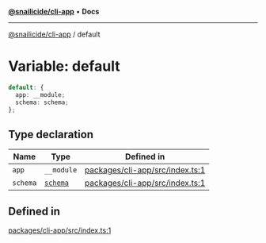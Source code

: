 [**@snailicide/cli-app**](../README.md) • **Docs**

---

[@snailicide/cli-app](../README.md) / default

# Variable: default

```ts
default: {
  app: __module;
  schema: schema;
};
```

## Type declaration

| Name | Type | Defined in |
| --- | --- | --- |
| `app` | `__module` | [packages/cli-app/src/index.ts:1](https://github.com/gbtunney/snailicide-monorepo/blob/branch/packages/cli-app/src/index.ts#L1) |
| `schema` | [`schema`](../namespaces/schema/README.md) | [packages/cli-app/src/index.ts:1](https://github.com/gbtunney/snailicide-monorepo/blob/branch/packages/cli-app/src/index.ts#L1) |

## Defined in

[packages/cli-app/src/index.ts:1](https://github.com/gbtunney/snailicide-monorepo/blob/branch/packages/cli-app/src/index.ts#L1)
